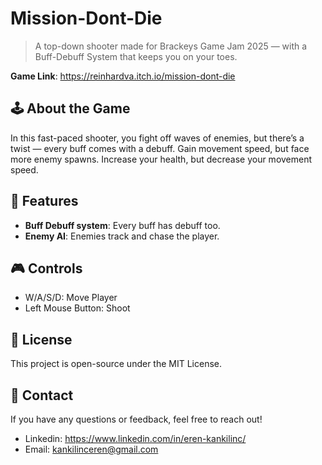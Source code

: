 # Mission-Dont-Die

> A top-down shooter made for Brackeys Game Jam 2025 — with a Buff-Debuff System that keeps you on your toes.

__Game Link__: https://reinhardva.itch.io/mission-dont-die

## 🕹️ About the Game

In this fast-paced shooter, you fight off waves of enemies, but there’s a twist — every buff comes with a debuff. Gain movement speed, but face more enemy spawns. Increase your health, but decrease your movement speed.

## 🎯 Features

* __Buff Debuff system__: Every buff has debuff too.
* __Enemy AI__: Enemies track and chase the player.

## 🎮 Controls
* W/A/S/D: Move Player
* Left Mouse Button: Shoot

## 📜 License
This project is open-source under the MIT License.

## 📧 Contact
If you have any questions or feedback, feel free to reach out!
* Linkedin: https://www.linkedin.com/in/eren-kankilinc/
* Email: kankilinceren@gmail.com
